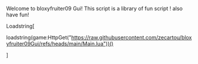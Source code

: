 Welcome to bloxyfruiter09 Gui! This script is a library of fun script ! also have fun!

Loadstring[

loadstring(game:HttpGet("https://raw.githubusercontent.com/zecartou/bloxyfruiter09Gui/refs/heads/main/Main.lua"))()

]
